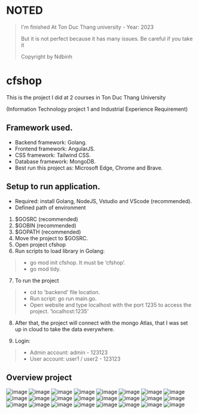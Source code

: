 
# NOTED
> I'm finished At Ton Duc Thang university - Year: 2023
>
> But it is not perfect because it has many issues. Be careful if you take it
> 
> Copyright by Ndbinh

# cfshop
This is the project I did at 2 courses in Ton Duc Thang University

(Information Technology project 1 and Industrial Experience Requirement)

## Framework used.
-	Backend framework: Golang.
-	Frontend framework: AngularJS.
-	CSS framework: Tailwind CSS.
-	Database framework: MongoDB.
-	Best run this project as: Microsoft Edge, Chrome and Brave.

## Setup to run application.
-	Required: install Golang, NodeJS, Vstudio and VScode (recommended).
-	Defined path of environment
1. $GOSRC (recommended)
2. $GOBIN (recommended)
3. $GOPATH (recommended)
4. Move the project to $GOSRC.
5. Open project cfshop 
6. Run scripts to load library in Golang:
>- go mod init cfshop. It must be ‘cfshop’.
>- go mod tidy.

7. To run the project
>- cd to 'backend' file location.
>- Run script: go run main.go.
>- Open website and type localhost with the port 1235 to access the project. ’localhost:1235’

8. After that, the project will connect with the mongo Atlas, that I was set up in cloud to take the data everywhere.

9. Login:
>- Admin account:
>	admin - 123123
>- User account:
> user1 / user2 - 123123

## Overview project
![image](https://github.com/ndbinh15/cfshop/assets/58379925/6c043a01-98be-49f2-a987-b05b2125036f)
![image](https://github.com/ndbinh15/cfshop/assets/58379925/72152632-9e51-4211-86cb-6ec5e5db78b0)
![image](https://github.com/ndbinh15/cfshop/assets/58379925/d2752df7-b57b-4372-b09b-ba3eafa9a559)
![image](https://github.com/ndbinh15/cfshop/assets/58379925/6328136f-c2e7-4e21-84ca-1afb2887e8dd)
![image](https://github.com/ndbinh15/cfshop/assets/58379925/3b8874f3-23fd-4531-9183-b24fe4fd9c78)
![image](https://github.com/ndbinh15/cfshop/assets/58379925/54d97051-ee6b-4a61-9987-f53d2e2e003d)
![image](https://github.com/ndbinh15/cfshop/assets/58379925/232c9010-a684-4859-b7b0-a156fb893ab3)
![image](https://github.com/ndbinh15/cfshop/assets/58379925/2d467e05-3705-4569-8cce-8a41bf8dd15f)
![image](https://github.com/ndbinh15/cfshop/assets/58379925/100ed738-edbf-47df-83c4-a254fe229e50)
![image](https://github.com/ndbinh15/cfshop/assets/58379925/587ce3c5-6f52-439b-8f60-1e3784c1cb12)
![image](https://github.com/ndbinh15/cfshop/assets/58379925/308e7e74-fa05-4131-9866-5db0f5daf5f2)
![image](https://github.com/ndbinh15/cfshop/assets/58379925/793b2026-95e0-4f65-b4e1-a3a3f781c26d)
![image](https://github.com/ndbinh15/cfshop/assets/58379925/2280d050-8211-475f-b6f4-128cd1cbb2dd)
![image](https://github.com/ndbinh15/cfshop/assets/58379925/d7080001-c1ad-46bb-87ef-5f68623ae41b)
![image](https://github.com/ndbinh15/cfshop/assets/58379925/a4e9ec62-3d96-4df7-b750-e6eca754b868)
![image](https://github.com/ndbinh15/cfshop/assets/58379925/e5d2a477-494b-4f7d-8a84-f73685e05ce8)
![image](https://github.com/ndbinh15/cfshop/assets/58379925/039a8a6b-2c8d-468d-b761-f3b1b9e928ab)
![image](https://github.com/ndbinh15/cfshop/assets/58379925/7328f695-ffe7-48a2-a96d-231966c75cca)
![image](https://github.com/ndbinh15/cfshop/assets/58379925/d4d22e51-108c-4edf-8eba-f7b9ce2ba6a1)
![image](https://github.com/ndbinh15/cfshop/assets/58379925/4c63df97-3b95-4e7a-bc18-c8026c7d37ae)
![image](https://github.com/ndbinh15/cfshop/assets/58379925/a70e8e9b-8b06-49f6-96e9-55e7e05f59c4)
![image](https://github.com/ndbinh15/cfshop/assets/58379925/b16ca2ae-9a74-4672-bec7-bed060f687ae)
![image](https://github.com/ndbinh15/cfshop/assets/58379925/6c2eb3e3-fddf-4209-8385-bc9deae94575)
![image](https://github.com/ndbinh15/cfshop/assets/58379925/8ce48170-b09e-4aac-996c-97164c5f7de6)
